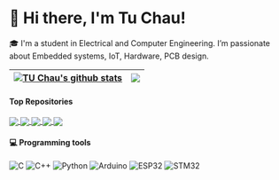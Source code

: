 # 👋 Hi there, I'm Tu Chau!

🎓 I'm a student in Electrical and Computer Engineering. I’m passionate about Embedded systems, IoT, Hardware, PCB design.

| <a href="https://github.com/anuraghazra/github-readme-stats"><img align="center" src="https://github-readme-stats.vercel.app/api?username=tuchau1404&show_icons=true&include_all_commits=true&theme=shadow_blue&hide_border=true" alt="TU Chau's github stats" /></a> | <a href="https://github.com/anuraghazra/github-readme-stats"><img align="center" src="https://github-readme-stats.vercel.app/api/top-langs/?username=tuchau1404&layout=compact&theme=shadow_blue&hide_border=true" /></a> |
| ------------- | ------------- |

#### Top Repositories

<a href="https://github.com/tuchau1404/water_system_device2/">
  <!-- Change the `github-readme-stats.anuraghazra1.vercel.app` to `github-readme-stats.vercel.app`  -->
  <img align="center" src="https://github-readme-stats.anuraghazra1.vercel.app/api/pin/?username=tuchau1404&repo=water_system_device2&theme=shadow_blue" />
</a>
<a href="https://github.com/tuchau1404/clap-detection/">
  <!-- Change the `github-readme-stats.anuraghazra1.vercel.app` to `github-readme-stats.vercel.app`  -->
  <img align="center" src="https://github-readme-stats.anuraghazra1.vercel.app/api/pin/?username=tuchau1404&repo=clap-detection&theme=shadow_blue" />
</a>  
<a href="https://github.com/tuchau1404/BFMC2024_individual/">
  <!-- Change the `github-readme-stats.anuraghazra1.vercel.app` to `github-readme-stats.vercel.app`  -->
  <img align="center" src="https://github-readme-stats.anuraghazra1.vercel.app/api/pin/?username=tuchau1404&repo=BFMC2024_individual&theme=shadow_blue" />
</a>  
<a href="https://github.com/tuchau1404/manga_translate/">
  <!-- Change the `github-readme-stats.anuraghazra1.vercel.app` to `github-readme-stats.vercel.app`  -->
  <img align="center" src="https://github-readme-stats.anuraghazra1.vercel.app/api/pin/?username=tuchau1404&repo=manga_translate&theme=shadow_blue" />
</a>  
<a href="https://github.com/tuchau1404/ECTDS10/">
  <!-- Change the `github-readme-stats.anuraghazra1.vercel.app` to `github-readme-stats.vercel.app`  -->
  <img align="center" src="https://github-readme-stats.anuraghazra1.vercel.app/api/pin/?username=tuchau1404&repo=ECTDS10&theme=shadow_blue" />
</a> 

#### 💻 Programming tools 
![C](https://img.shields.io/badge/-C-00599C?style=flat&logo=c&logoColor=white)
![C++](https://img.shields.io/badge/-C++-00599C?style=flat&logo=cplusplus&logoColor=white)
![Python](https://img.shields.io/badge/-Python-3776AB?style=flat&logo=python&logoColor=white)
![Arduino](https://img.shields.io/badge/-Arduino-00979D?style=flat&logo=arduino&logoColor=white)
![ESP32](https://img.shields.io/badge/-ESP32-E7352C?style=flat)
![STM32](https://img.shields.io/badge/-STM32-03234B?style=flat)
